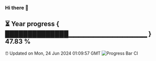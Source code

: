 ### Hi there 👋
⏳ Year progress { ██████████████▁▁▁▁▁▁▁▁▁▁▁▁▁▁▁▁ } 47.83 %
---
⏰ Updated on Mon, 24 Jun 2024 01:09:57 GMT
![Progress Bar CI](https://github.com/liununu/liununu/workflows/Progress%20Bar%20CI/badge.svg)
